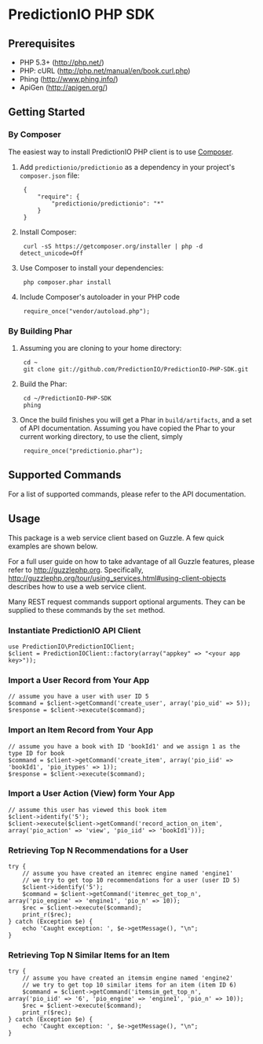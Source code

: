 PredictionIO PHP SDK
====================

Prerequisites
-------------

* PHP 5.3+ (http://php.net/)
* PHP: cURL (http://php.net/manual/en/book.curl.php)
* Phing (http://www.phing.info/)
* ApiGen (http://apigen.org/)

Getting Started
---------------

### By Composer

The easiest way to install PredictionIO PHP client is to use [Composer](http://getcomposer.org/).

1. Add `predictionio/predictionio` as a dependency in your project's ``composer.json`` file:

        {
            "require": {
                "predictionio/predictionio": "*"
            }
        }

2. Install Composer:

        curl -sS https://getcomposer.org/installer | php -d detect_unicode=Off

3. Use Composer to install your dependencies:

        php composer.phar install

4. Include Composer's autoloader in your PHP code

        require_once("vendor/autoload.php");


### By Building Phar

1. Assuming you are cloning to your home directory:

        cd ~
        git clone git://github.com/PredictionIO/PredictionIO-PHP-SDK.git

2. Build the Phar:

        cd ~/PredictionIO-PHP-SDK
        phing

3. Once the build finishes you will get a Phar in `build/artifacts`, and a set of API documentation.
   Assuming you have copied the Phar to your current working directory, to use the client, simply

        require_once("predictionio.phar");


Supported Commands
------------------

For a list of supported commands, please refer to the API documentation.

Usage
-----

This package is a web service client based on Guzzle.
A few quick examples are shown below.

For a full user guide on how to take advantage of all Guzzle features, please refer to http://guzzlephp.org.
Specifically, http://guzzlephp.org/tour/using_services.html#using-client-objects describes how to use a web service client.

Many REST request commands support optional arguments.
They can be supplied to these commands by the `set` method.

### Instantiate PredictionIO API Client

    use PredictionIO\PredictionIOClient;
    $client = PredictionIOClient::factory(array("appkey" => "<your app key>"));

### Import a User Record from Your App

    // assume you have a user with user ID 5
    $command = $client->getCommand('create_user', array('pio_uid' => 5));
    $response = $client->execute($command);

### Import an Item Record from Your App

    // assume you have a book with ID 'bookId1' and we assign 1 as the type ID for book
    $command = $client->getCommand('create_item', array('pio_iid' => 'bookId1', 'pio_itypes' => 1));
    $response = $client->execute($command);

### Import a User Action (View) form Your App

    // assume this user has viewed this book item
    $client->identify('5');
    $client->execute($client->getCommand('record_action_on_item', array('pio_action' => 'view', 'pio_iid' => 'bookId1')));

### Retrieving Top N Recommendations for a User

    try {
        // assume you have created an itemrec engine named 'engine1'
        // we try to get top 10 recommendations for a user (user ID 5)
        $client->identify('5');
        $command = $client->getCommand('itemrec_get_top_n', array('pio_engine' => 'engine1', 'pio_n' => 10));
        $rec = $client->execute($command);
        print_r($rec);
    } catch (Exception $e) {
        echo 'Caught exception: ', $e->getMessage(), "\n";
    }

### Retrieving Top N Similar Items for an Item

    try {
        // assume you have created an itemsim engine named 'engine2'
        // we try to get top 10 similar items for an item (item ID 6)
        $command = $client->getCommand('itemsim_get_top_n', array('pio_iid' => '6', 'pio_engine' => 'engine1', 'pio_n' => 10));
        $rec = $client->execute($command);
        print_r($rec);
    } catch (Exception $e) {
        echo 'Caught exception: ', $e->getMessage(), "\n";
    }
